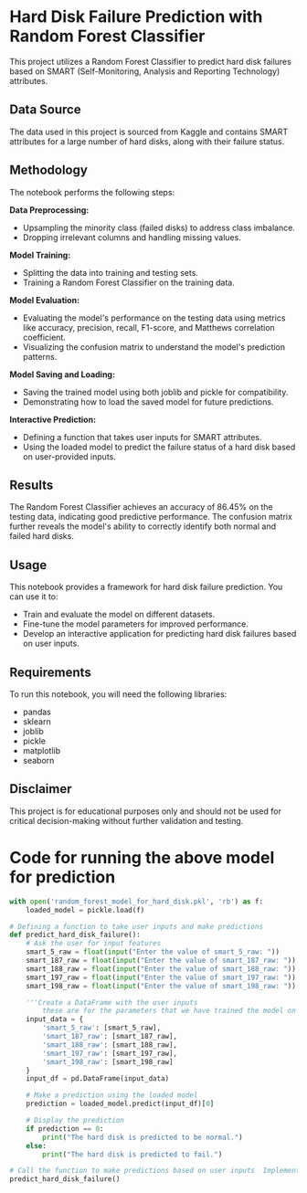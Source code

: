 # Hard Disk Failure Prediction with Random Forest Classifier

This project utilizes a Random Forest Classifier to predict hard disk failures based on SMART (Self-Monitoring, Analysis and Reporting Technology) attributes.

## Data Source

The data used in this project is sourced from Kaggle and contains SMART attributes for a large number of hard disks, along with their failure status.

## Methodology

The notebook performs the following steps:

**Data Preprocessing:**
- Upsampling the minority class (failed disks) to address class imbalance.
- Dropping irrelevant columns and handling missing values.

**Model Training:**
- Splitting the data into training and testing sets.
- Training a Random Forest Classifier on the training data.

**Model Evaluation:**
- Evaluating the model's performance on the testing data using metrics like accuracy, precision, recall, F1-score, and Matthews correlation coefficient.
- Visualizing the confusion matrix to understand the model's prediction patterns.

**Model Saving and Loading:**
- Saving the trained model using both joblib and pickle for compatibility.
- Demonstrating how to load the saved model for future predictions.

**Interactive Prediction:**
- Defining a function that takes user inputs for SMART attributes.
- Using the loaded model to predict the failure status of a hard disk based on user-provided inputs.

## Results

The Random Forest Classifier achieves an accuracy of 86.45% on the testing data, indicating good predictive performance. The confusion matrix further reveals the model's ability to correctly identify both normal and failed hard disks.

## Usage

This notebook provides a framework for hard disk failure prediction. You can use it to:
- Train and evaluate the model on different datasets.
- Fine-tune the model parameters for improved performance.
- Develop an interactive application for predicting hard disk failures based on user inputs.

## Requirements

To run this notebook, you will need the following libraries:
- pandas
- sklearn
- joblib
- pickle
- matplotlib
- seaborn

## Disclaimer

This project is for educational purposes only and should not be used for critical decision-making without further validation and testing.


# Code for running the above model for prediction
```python
with open('random_forest_model_for_hard_disk.pkl', 'rb') as f:
    loaded_model = pickle.load(f)

# Defining a function to take user inputs and make predictions
def predict_hard_disk_failure():
    # Ask the user for input features
    smart_5_raw = float(input("Enter the value of smart_5_raw: "))
    smart_187_raw = float(input("Enter the value of smart_187_raw: "))
    smart_188_raw = float(input("Enter the value of smart_188_raw: "))
    smart_197_raw = float(input("Enter the value of smart_197_raw: "))
    smart_198_raw = float(input("Enter the value of smart_198_raw: "))

    '''Create a DataFrame with the user inputs
        these are for the parameters that we have trained the model on based on the SMART'''
    input_data = {
        'smart_5_raw': [smart_5_raw],
        'smart_187_raw': [smart_187_raw],
        'smart_188_raw': [smart_188_raw],
        'smart_197_raw': [smart_197_raw],
        'smart_198_raw': [smart_198_raw]
    }
    input_df = pd.DataFrame(input_data)

    # Make a prediction using the loaded model
    prediction = loaded_model.predict(input_df)[0]

    # Display the prediction
    if prediction == 0:
        print("The hard disk is predicted to be normal.")
    else:
        print("The hard disk is predicted to fail.")

# Call the function to make predictions based on user inputs  Implementation
predict_hard_disk_failure()
```
